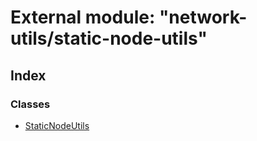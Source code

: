 # External module: "network-utils/static-node-utils"

## Index

### Classes

* [StaticNodeUtils](../classes/_network_utils_static_node_utils_.staticnodeutils.md)
